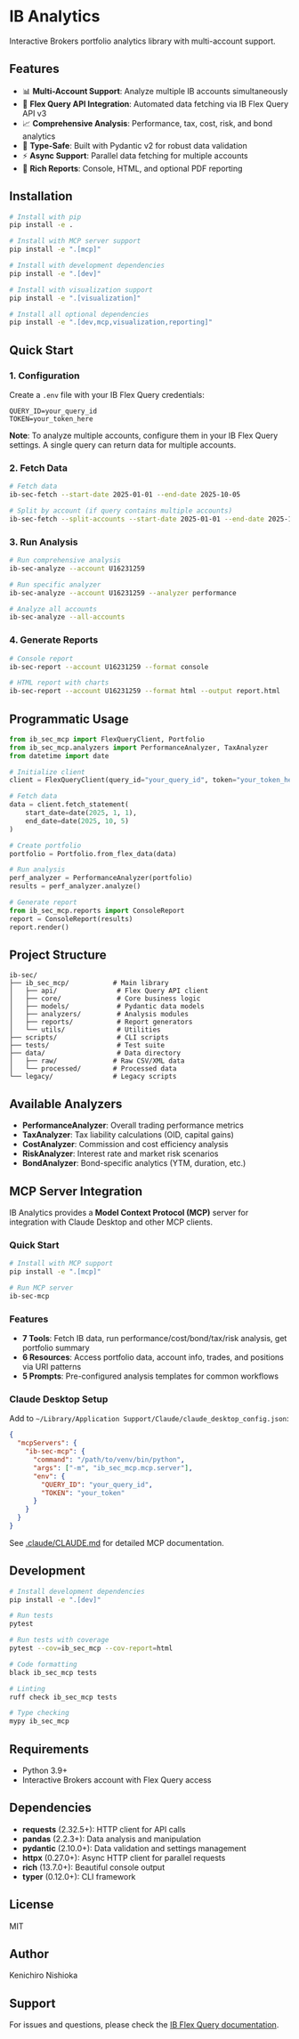 # IB Analytics

Interactive Brokers portfolio analytics library with multi-account support.

## Features

- 📊 **Multi-Account Support**: Analyze multiple IB accounts simultaneously
- 🔄 **Flex Query API Integration**: Automated data fetching via IB Flex Query API v3
- 📈 **Comprehensive Analysis**: Performance, tax, cost, risk, and bond analytics
- 🎯 **Type-Safe**: Built with Pydantic v2 for robust data validation
- ⚡ **Async Support**: Parallel data fetching for multiple accounts
- 📄 **Rich Reports**: Console, HTML, and optional PDF reporting

## Installation

```bash
# Install with pip
pip install -e .

# Install with MCP server support
pip install -e ".[mcp]"

# Install with development dependencies
pip install -e ".[dev]"

# Install with visualization support
pip install -e ".[visualization]"

# Install all optional dependencies
pip install -e ".[dev,mcp,visualization,reporting]"
```

## Quick Start

### 1. Configuration

Create a `.env` file with your IB Flex Query credentials:

```env
QUERY_ID=your_query_id
TOKEN=your_token_here
```

**Note**: To analyze multiple accounts, configure them in your IB Flex Query settings. A single query can return data for multiple accounts.

### 2. Fetch Data

```bash
# Fetch data
ib-sec-fetch --start-date 2025-01-01 --end-date 2025-10-05

# Split by account (if query contains multiple accounts)
ib-sec-fetch --split-accounts --start-date 2025-01-01 --end-date 2025-10-05
```

### 3. Run Analysis

```bash
# Run comprehensive analysis
ib-sec-analyze --account U16231259

# Run specific analyzer
ib-sec-analyze --account U16231259 --analyzer performance

# Analyze all accounts
ib-sec-analyze --all-accounts
```

### 4. Generate Reports

```bash
# Console report
ib-sec-report --account U16231259 --format console

# HTML report with charts
ib-sec-report --account U16231259 --format html --output report.html
```

## Programmatic Usage

```python
from ib_sec_mcp import FlexQueryClient, Portfolio
from ib_sec_mcp.analyzers import PerformanceAnalyzer, TaxAnalyzer
from datetime import date

# Initialize client
client = FlexQueryClient(query_id="your_query_id", token="your_token_here")

# Fetch data
data = client.fetch_statement(
    start_date=date(2025, 1, 1),
    end_date=date(2025, 10, 5)
)

# Create portfolio
portfolio = Portfolio.from_flex_data(data)

# Run analysis
perf_analyzer = PerformanceAnalyzer(portfolio)
results = perf_analyzer.analyze()

# Generate report
from ib_sec_mcp.reports import ConsoleReport
report = ConsoleReport(results)
report.render()
```

## Project Structure

```
ib-sec/
├── ib_sec_mcp/           # Main library
│   ├── api/               # Flex Query API client
│   ├── core/              # Core business logic
│   ├── models/            # Pydantic data models
│   ├── analyzers/         # Analysis modules
│   ├── reports/           # Report generators
│   └── utils/             # Utilities
├── scripts/               # CLI scripts
├── tests/                 # Test suite
├── data/                  # Data directory
│   ├── raw/              # Raw CSV/XML data
│   └── processed/        # Processed data
└── legacy/               # Legacy scripts
```

## Available Analyzers

- **PerformanceAnalyzer**: Overall trading performance metrics
- **TaxAnalyzer**: Tax liability calculations (OID, capital gains)
- **CostAnalyzer**: Commission and cost efficiency analysis
- **RiskAnalyzer**: Interest rate and market risk scenarios
- **BondAnalyzer**: Bond-specific analytics (YTM, duration, etc.)

## MCP Server Integration

IB Analytics provides a **Model Context Protocol (MCP)** server for integration with Claude Desktop and other MCP clients.

### Quick Start

```bash
# Install with MCP support
pip install -e ".[mcp]"

# Run MCP server
ib-sec-mcp
```

### Features

- **7 Tools**: Fetch IB data, run performance/cost/bond/tax/risk analysis, get portfolio summary
- **6 Resources**: Access portfolio data, account info, trades, and positions via URI patterns
- **5 Prompts**: Pre-configured analysis templates for common workflows

### Claude Desktop Setup

Add to `~/Library/Application Support/Claude/claude_desktop_config.json`:

```json
{
  "mcpServers": {
    "ib-sec-mcp": {
      "command": "/path/to/venv/bin/python",
      "args": ["-m", "ib_sec_mcp.mcp.server"],
      "env": {
        "QUERY_ID": "your_query_id",
        "TOKEN": "your_token"
      }
    }
  }
}
```

See [.claude/CLAUDE.md](.claude/CLAUDE.md) for detailed MCP documentation.

## Development

```bash
# Install development dependencies
pip install -e ".[dev]"

# Run tests
pytest

# Run tests with coverage
pytest --cov=ib_sec_mcp --cov-report=html

# Code formatting
black ib_sec_mcp tests

# Linting
ruff check ib_sec_mcp tests

# Type checking
mypy ib_sec_mcp
```

## Requirements

- Python 3.9+
- Interactive Brokers account with Flex Query access

## Dependencies

- **requests** (2.32.5+): HTTP client for API calls
- **pandas** (2.2.3+): Data analysis and manipulation
- **pydantic** (2.10.0+): Data validation and settings management
- **httpx** (0.27.0+): Async HTTP client for parallel requests
- **rich** (13.7.0+): Beautiful console output
- **typer** (0.12.0+): CLI framework

## License

MIT

## Author

Kenichiro Nishioka

## Support

For issues and questions, please check the [IB Flex Query documentation](https://www.interactivebrokers.com/campus/ibkr-api-page/flex-web-service/).
